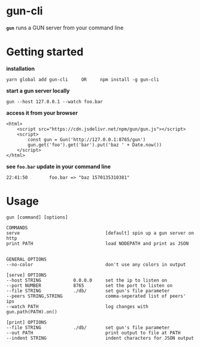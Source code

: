 # gun-cli
**`gun`** runs a GUN server from your command line

# Getting started

**installation**

	yarn global add gun-cli     OR     npm install -g gun-cli

**start a gun server locally**

	gun --host 127.0.0.1 --watch foo.bar

**access it from your browser**

	<html>
		<script src="https://cdn.jsdelivr.net/npm/gun/gun.js"></script>
		<script>
			const gun = Gun('http://127.0.0.1:8765/gun')
			gun.get('foo').get('bar').put('baz ' + Date.now())
		</script>
	</html>

**see `foo.bar` update in your command line**

	22:41:50        foo.bar => "baz 1570135310381"



# Usage

	gun [command] [options]

	COMMANDS
	serve                                [default] spin up a gun server on http
	print PATH                           load NODEPATH and print as JSON


	GENERAL OPTIONS
	--no-color                           don't use any colors in output

	[serve] OPTIONS
	--host STRING            0.0.0.0     set the ip to listen on
	--port NUMBER            8765        set the port to listen on
	--file STRING            ./db/       set gun's file parameter
	--peers STRING,STRING                comma-seperated list of peers' ips
	--watch PATH                         log changes with gun.path(PATH).on()

	[print] OPTIONS
	--file STRING            ./db/       set gun's file parameter
	--out PATH                           print output to file at PATH
	--indent STRING                      indent characters for JSON output